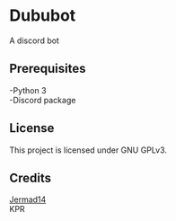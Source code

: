# Dububot
A discord bot
## Prerequisites
-Python 3  
-Discord package
## License
This project is licensed under GNU GPLv3.
## Credits
[Jermad14](http://jermad14.com)  
KPR
